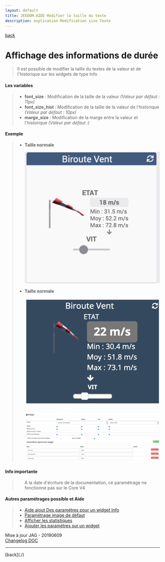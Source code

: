 ```yaml
---
layout: default
title: JEEDOM-AIDE Modifier la taille du texte
description: explication Modification size Texte
---
```

[back](./)
# Affichage des informations de durée
<blockquote>
    Il est possible de modifier la taille du textes de la valeur et de l'historique sur les widgets de type Info
</blockquote>

<h4 id="Size">Les variables</h4>
<blockquote>
        <ul>
            <li><b>font_size</b> : Modification de la taille de la valeur <i>(Valeur par défaut : 11px)</i></li>
            <li><b>font_size_hist</b> : Modification de la taille de la valeur de l'historique <i>(Valeur par défaut : 10px)</i></li>
            <li><b>marge_size</b> : Modification de la marge entre la valeur et l'historique <i>(Valeur par défaut :)</i></li>
        </ul>
</blockquote>

<h4 id="Exemple">Exemple</h4>
<blockquote>
    <ul>
        <li><b>Taille normale</b></li>
        <p><img src="Img/AIDE-CONFIG-SIZE%201.png" alt="Size normal" /></p>
        <li><b>Taille normale</b></li>
        <p><img src="Img/AIDE-CONFIG-SIZE%202.png" alt="Size" /></p>
        <p><img src="Img/AIDE-CONFIG-SIZE%203.png" alt="Size réglage" /></p>
        </ul>
</blockquote>


<h4 id="Error">Info importante</h4>
<blockquote>
        <ul>
A la date d'écriture de la documentation, ce paramétrage ne fonctionne pas sur le Core V4
        </ul>
</blockquote>

<h4 id="Aide">Autres paramétrages possible et Aide</h4>
<blockquote>
        <ul>
            <li><a href="JEEDOM-AIDE-CONFIG-INFO.html">Aide ajout Des paramétres pour un widget Info</a></li>
            <li><a href="JEEDOM-AIDE-Error.html">Paramétrage image de défaut</a></li>
            <li><a href="JEEDOM-AIDE-STATS.html">Afficher les statistiques</a></li>
            <li><a href="JEEDOM-AIDE-PARA.html">Ajouter les paramétres sur un widget</a></li>
        </ul>
</blockquote>

<dl>
    <dt>Mise à jour JAG - 20190609<br/>
    <a href="https://github.com/JEALG/JEEDOM-Widget_JAG-doc/commits/master">Changelog DOC</a></dt>
</dl>
<hr />
[back](./)
